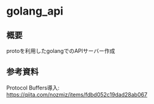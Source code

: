 # golang_api

## 概要
protoを利用したgolangでのAPIサーバー作成

## 参考資料
Protocol Buffers導入: https://qiita.com/nozmiz/items/fdbd052c19dad28ab067